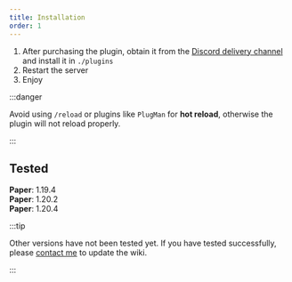 ```yaml
---
title: Installation
order: 1
---
```


1. After purchasing the plugin, obtain it from the [Discord delivery channel](https://discord.com/channels/1166519479379963924/1308535596477583420) and install it in `./plugins`  
2. Restart the server  
3. Enjoy  

:::danger

Avoid using `/reload` or plugins like `PlugMan` for **hot reload**, otherwise the plugin will not reload properly.

:::

## Tested

**Paper**: 1.19.4  
**Paper**: 1.20.2  
**Paper**: 1.20.4  

:::tip

Other versions have not been tested yet. If you have tested successfully, please [contact me](https://discord.com/invite/SzPBHGttaR) to update the wiki.

::: 